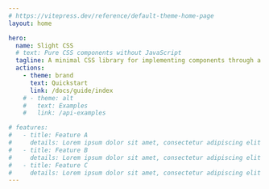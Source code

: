 ```yaml
---
# https://vitepress.dev/reference/default-theme-home-page
layout: home

hero:
  name: Slight CSS
  # text: Pure CSS components without JavaScript
  tagline: A minimal CSS library for implementing components through a specific HTML structure and features.
  actions:
    - theme: brand
      text: Quickstart
      link: /docs/guide/index
    # - theme: alt
    #   text: Examples
    #   link: /api-examples

# features:
#   - title: Feature A
#     details: Lorem ipsum dolor sit amet, consectetur adipiscing elit
#   - title: Feature B
#     details: Lorem ipsum dolor sit amet, consectetur adipiscing elit
#   - title: Feature C
#     details: Lorem ipsum dolor sit amet, consectetur adipiscing elit
---
```


